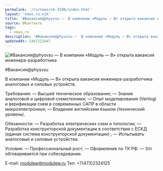 ```yaml
---
permalink: '/ru/news/vk-3296/index.html'
layout: 'news.ru.njk'
title: '#Вакансия@physvsu —  В компании «Модуль — В» открыта вакансия инженера-разработчика аналоговых'
source: ВКонтакте
tags:
  - news_ru
description: '#Вакансия@physvsu —  В компании «Модуль — В» открыта вакансия инженера-разработчика'
updatedAt: 1467222647
---
```

![#Вакансия@physvsu —  В компании «Модуль — В» открыта вакансия инженера-разработчика](https://sun9-8.userapi.com/impf/c626126/v626126484/14988/YkpIzDjmQjY.jpg?size=900x600&quality=96&proxy=1&sign=3f3d50c74059f371344c41f3fd9959a4&c_uniq_tag=1CiPJyFSVt3tpGL8inDchjTiSiMwQPGeU0zt2Ef2Olw&type=album)

#Вакансия@physvsu

В компании «Модуль — В» открыта вакансия инженера-разработчика аналоговых и силовых устройств.

Требования:
— Высшеё техническое образование;
— Знание аналоговой и цифровой схемотехники;
— Опыт моделирования (Verilog) и верификации схем в современных САПР в области микроэлектроники;
— Владение английским языком (технический уровень).

Обязанности:
— Разработка электрических схем и топологии;
— Разработка конструкторской документации в соответствии с ЕСКД (единая система конструкторской документации) ;
— Испытывать аналоговые и силовые устройства.

Условия:
— Профессиональный рост;
— Оформление по ТК РФ.
— З/п обговаривается при собеседовании.

E-mail: modulew@modulew.ru
Тел: +7(473)2324125
